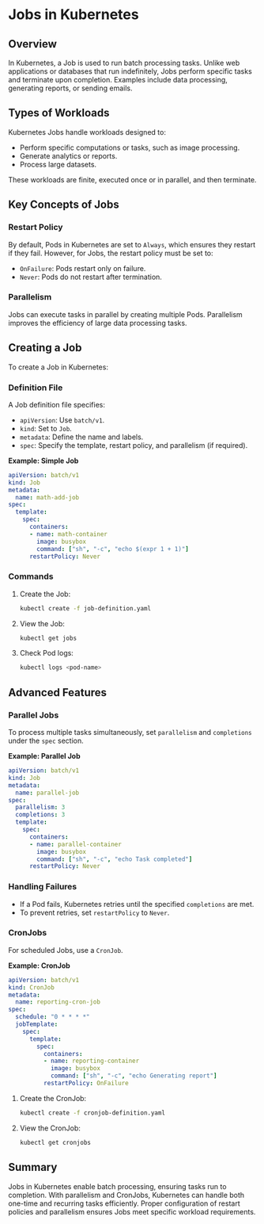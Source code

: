 # Jobs in Kubernetes

## Overview

In Kubernetes, a Job is used to run batch processing tasks. Unlike web applications or databases that run indefinitely, Jobs perform specific tasks and terminate upon completion. Examples include data processing, generating reports, or sending emails.

## Types of Workloads

Kubernetes Jobs handle workloads designed to:
- Perform specific computations or tasks, such as image processing.
- Generate analytics or reports.
- Process large datasets.

These workloads are finite, executed once or in parallel, and then terminate.

## Key Concepts of Jobs

### Restart Policy
By default, Pods in Kubernetes are set to `Always`, which ensures they restart if they fail. However, for Jobs, the restart policy must be set to:
- `OnFailure`: Pods restart only on failure.
- `Never`: Pods do not restart after termination.

### Parallelism
Jobs can execute tasks in parallel by creating multiple Pods. Parallelism improves the efficiency of large data processing tasks.

## Creating a Job

To create a Job in Kubernetes:

### Definition File
A Job definition file specifies:
- `apiVersion`: Use `batch/v1`.
- `kind`: Set to `Job`.
- `metadata`: Define the name and labels.
- `spec`: Specify the template, restart policy, and parallelism (if required).

**Example: Simple Job**
```yaml
apiVersion: batch/v1
kind: Job
metadata:
  name: math-add-job
spec:
  template:
    spec:
      containers:
      - name: math-container
        image: busybox
        command: ["sh", "-c", "echo $(expr 1 + 1)"]
      restartPolicy: Never
```

### Commands
1. Create the Job:
   ```bash
   kubectl create -f job-definition.yaml
   ```
2. View the Job:
   ```bash
   kubectl get jobs
   ```
3. Check Pod logs:
   ```bash
   kubectl logs <pod-name>
   ```

## Advanced Features

### Parallel Jobs
To process multiple tasks simultaneously, set `parallelism` and `completions` under the `spec` section.

**Example: Parallel Job**
```yaml
apiVersion: batch/v1
kind: Job
metadata:
  name: parallel-job
spec:
  parallelism: 3
  completions: 3
  template:
    spec:
      containers:
      - name: parallel-container
        image: busybox
        command: ["sh", "-c", "echo Task completed"]
      restartPolicy: Never
```

### Handling Failures
- If a Pod fails, Kubernetes retries until the specified `completions` are met.
- To prevent retries, set `restartPolicy` to `Never`.

### CronJobs
For scheduled Jobs, use a `CronJob`.

**Example: CronJob**
```yaml
apiVersion: batch/v1
kind: CronJob
metadata:
  name: reporting-cron-job
spec:
  schedule: "0 * * * *"
  jobTemplate:
    spec:
      template:
        spec:
          containers:
          - name: reporting-container
            image: busybox
            command: ["sh", "-c", "echo Generating report"]
          restartPolicy: OnFailure
```

1. Create the CronJob:
   ```bash
   kubectl create -f cronjob-definition.yaml
   ```
2. View the CronJob:
   ```bash
   kubectl get cronjobs
   ```

## Summary

Jobs in Kubernetes enable batch processing, ensuring tasks run to completion. With parallelism and CronJobs, Kubernetes can handle both one-time and recurring tasks efficiently. Proper configuration of restart policies and parallelism ensures Jobs meet specific workload requirements.
